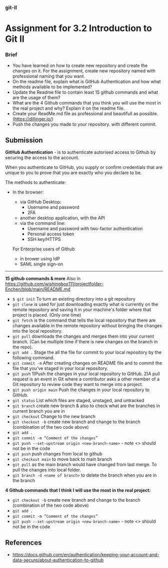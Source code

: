 ### git-II

# Assignment for 3.2 Introduction to Git II

### Brief
- You have learned on how to create new repository and create the changes on it. For the assignment, create new repository named with professional naming that you want.
- On the readme file, explain what is GitHub Authentication and how what methods available to be implemented?
- Update the Readme file to contain least 15 github commands and what are the usage of them?
- What are the 4 Github commands that you think you will use the most in the real project and why? Explain it on the readme file.
- Create your ReadMe.md file as professional and beautifull as possible. (https://dillinger.io/)
- Push the changes you made to your repository. with different commit.

## Submission
**GitHub Authentication** - is to authenticate autorised access to Github by securing the access to the account.

When you authenticate to GitHub, you supply or confirm credentials that are unique to you to prove that you are exactly who you declare to be.

The methods to authenticate:
- In the browser:
    - via GitHub Desktop:
         - Username and password
         - 2FA
    - another desktop application, with the API
    - via the command line:
         - Username and password with two-factor authentication
         - Personal access token
         - SSH key/HTTPS
     
  For Enterprise users of Github
  - in brower using IdP
  - SAML single sign-on
 
____________

**15 github commands & more** Also in https://github.com/wishingbox111/projectfolder-Enchen/blob/main/README.md


- `$ git init` To turn an existing directory into a git repository
- `git clone` is used for just downloading exactly what is currently on the remote repository and saving it in your machine's folder where that project is placed. (Only one time) 
- `git fetch` is the command that tells the local repository that there are changes available in the remote repository without bringing the changes into the local repository.
- `git pull` downloads the changes and merges them into your current branch. (Can be multiple time if there is new changes on the branch in the repo). 
- `git add .` Stage the all the file for commit to your local repository by the following command.
- `git commit -m` After creating changes on README file and to commit the file that you’ve staged in your local repository.
- `git push`  1)Push the changes in your local repository to GitHub.
              2)A pull request is an event in Git where a contributor asks a other member of a Git repository to review code they want to merge into a project.
- `git push origin main` 	Push the changes in your local repository to GitHub.
- `git status` List which files are staged, unstaged, and untracked
- `git branch` create new branch & also to check what are the branches in current branch you are in 
- `git checkout` Change to the new branch 
- `git checkout -b` create new branch and change to the branch (combination of the two code above)
- `git add .`
- `git commit -m “Comment of the changes”`
- `git push --set-upstream origin <new-branch-name>` - note <> should not be in the code
- `git push` push changes from local to github
- `git checkout main` to move back to main branch
- `git pull` as the main branch would have changed from last merge. To pull the changes into local folder.
- `git branch -d <name of branch>` to delete the branch when you are in the branch


**4 Github commands that I think I will use the most in the real project:**
- `git checkout -b` create new branch and change to the branch (combination of the two code above)
- `git add .`
- `git commit -m “Comment of the changes”`
- `git push --set-upstream origin <new-branch-name>` - note <> should not be in the code
  


## References
- https://docs.github.com/en/authentication/keeping-your-account-and-data-secure/about-authentication-to-github

